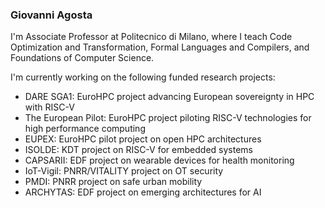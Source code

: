 ### Giovanni Agosta

<!--
**agosta/agosta** is a ✨ _special_ ✨ repository because its `README.md` (this file) appears on your GitHub profile.

Here are some ideas to get you started:

- 🔭 I’m currently working on ...
- 🌱 I’m currently learning ...
- 👯 I’m looking to collaborate on ...
- 🤔 I’m looking for help with ...
- 💬 Ask me about ...
- 📫 How to reach me: ...
- 😄 Pronouns: ...
- ⚡ Fun fact: ...
-->

I'm Associate Professor at Politecnico di Milano, where I teach Code Optimization and Transformation, Formal Languages and Compilers, and Foundations of Computer Science.

I'm currently working on the following funded research projects:
 - DARE SGA1: EuroHPC project advancing European sovereignty in HPC with RISC-V
 - The European Pilot: EuroHPC project piloting RISC-V technologies for high performance computing
 - EUPEX: EuroHPC pilot project on open HPC architectures
 - ISOLDE: KDT project on RISC-V for embedded systems
 - CAPSARII: EDF project on wearable devices for health monitoring
 - IoT-Vigil: PNRR/VITALITY project on OT security
 - PMDI: PNRR project on safe urban mobility
 - ARCHYTAS: EDF project on emerging architectures for AI

